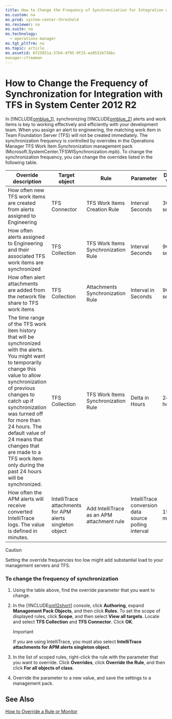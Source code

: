 ```yaml
---
title: How to Change the Frequency of Synchronization for Integration with TFS in System Center 2012 R2
ms.custom: na
ms.prod: system-center-threshold
ms.reviewer: na
ms.suite: na
ms.technology: 
  - operations-manager
ms.tgt_pltfrm: na
ms.topic: article
ms.assetid: 6f25951a-37b4-4f95-9f25-ea9532b736bc
manager:cfreeman
---
```

# How to Change the Frequency of Synchronization for Integration with TFS in System Center 2012 R2
In [!INCLUDE[omblue_1](../../om/manage/includes/omblue_1_md.md)], synchronizing [!INCLUDE[omblue_2](../../om/manage/includes/omblue_2_md.md)] alerts and work items is key to working effectively and efficiently with your development team. When you assign an alert to engineering, the matching work item in Team Foundation Server \(TFS\) will not be created immediately. The synchronization frequency is controlled by overrides in the Operations Manager TFS Work Item Synchronization management pack \(Microsoft.SystemCenter.TFSWISynchronization.mpb\). To change the synchronization frequency, you can change the overrides listed in the following table.  
  
|Override description|Target object|Rule|Parameter|Default Value|  
|------------------------|-----------------|--------|-------------|-----------------|  
|How often new TFS work items are created from alerts assigned to Engineering|TFS Connector|TFS Work Items Creation Rule|Interval Seconds|300 seconds|  
|How often alerts assigned to Engineering and their associated TFS work items are synchronized|TFS Collection|TFS Work Items Synchronization Rule|Interval Seconds|900 seconds|  
|How often alert attachments are added from the network file share to TFS work items|TFS Collection|Attachments Synchronization Rule|Interval in Seconds|900 seconds|  
|The time range of the TFS work item history that will be synchronized with the alerts. You might want to temporarily change this value to allow synchronization of previous changes to catch up if synchronization was turned off for more than 24 hours. The default value of 24 means that changes that are made to a TFS work item only during the past 24 hours will be synchronized.|TFS Collection|TFS Work Items Synchronization Rule|Delta in Hours|24 hours|  
|How often the APM alerts will receive converted IntelliTrace logs. The value is defined in minutes.|IntelliTrace attachments for APM alerts singleton object|Add IntelliTrace as an APM attachment rule|IntelliTrace conversion data source polling interval|15 minutes|  
  
> [!CAUTION]  
> Setting the override frequencies too low might add substantial load to your management servers and TFS.  
  
### To change the frequency of synchronization  
  
1.  Using the table above, find the override parameter that you want to change.  
  
2.  In the [!INCLUDE[om12short](../../om/manage/includes/om12short_md.md)] console, click **Authoring**, expand **Management Pack Objects**, and then click **Rules**. To set the scope of displayed rules, click **Scope**, and then select **View all targets**. Locate and select **TFS Collection** and **TFS Connector**. Click **OK**.  
  
    > [!IMPORTANT]  
    > If you are using IntelliTrace, you must also select **IntelliTrace attachments for APM alerts singleton object**.  
  
3.  In the list of scoped rules, right\-click the rule with the parameter that you want to override. Click **Overrides**, click **Override the Rule**, and then click **For all objects of class**.  
  
4.  Override the parameter to a new value, and save the settings to a management pack.  
  
## See Also  
[How to Override a Rule or Monitor](../../om/manage/How-to-Override-a-Rule-or-Monitor.md)  
  
